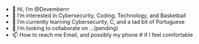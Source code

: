 - 👋 Hi, I’m @Devemberrr
- 👀 I’m interested in Cybersecurity, Coding, Technology, and Basketball
- 🌱 I’m currently learning Cybersecurity, C, and a tad bit of Portuguese
- 💞️ I’m looking to collaborate on ...(pending)
- 📫 How to reach me Email, and possibly my phone # if I feel comfortable

<!---
Devemberrr/Devemberrr is a ✨ special ✨ repository because its `README.md` (this file) appears on your GitHub profile.
You can click the Preview link to take a look at your changes.
--->
